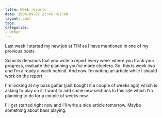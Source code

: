 ```yaml
---
title: Week reports
date: 2004-09-07 23:46 +01:00
layout: post
tags:
categories:
- Other
---
```

Last week I started my new job at TIM as I have mentioned in one of my previous posts.

Schools demands that you write a report every week where you track your progress, evaluate the planning you've made etcetera. So, this is week two and I'm already a week behind. And now I'm writing an article while I should work on the report.

I'm looking at my bass guitar (just bought it a couple of weeks ago) which is asking to play on it. I want to add some new sections to this site which I'm planning to do for a couple of weeks now. 

I'll get started right now and I'll write a nice article tomorrow. Maybe something about bass playing.